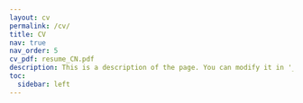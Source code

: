 ```yaml
---
layout: cv
permalink: /cv/
title: CV
nav: true
nav_order: 5
cv_pdf: resume_CN.pdf
description: This is a description of the page. You can modify it in '_pages/cv.md'. You can also change or remove the top pdf download button.
toc:
  sidebar: left
---
```

